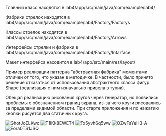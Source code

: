 Главный класс находятся в lab4/app/src/main/java/com/example/lab4/

Фабрики стрелок находятся в lab4/app/src/main/java/com/example/lab4/Factory/Factorys

Классы стрелок находятся в lab4/app/src/main/java/com/example/lab4/Factory/Arrows

Интерфейсы стрелки и фабрики в lab4/app/src/main/java/com/example/lab4/Factory/Intarface

Макет интерфейса находится в lab4/app/src/main/res/layout/

Пример реализации паттерна "абстрактная фабрика" моментами отличен от того, что указан в методичке. В частности, было принято решение отказаться от использования
абстрактного класса фигур Shape (реализация с ним изначально привела в тупик). 

Обещал реализацию рисования кругов через генератор, но появились проблемы с обозначением границ экрана, из-за чего круги рисовались за пределами видимой области. 
При старте приложения и по нажатию кнопки рисуется два статичных круга.


![GhotJoELKwc](https://user-images.githubusercontent.com/75545890/142238629-045ad94d-d694-43d0-9f23-c9ae67c0e879.jpg)
![T1lKk8EWET4](https://user-images.githubusercontent.com/75545890/142238641-6b86563f-b973-4582-96b5-c5b43d714c7e.jpg)
![Tx5yvh6q5ww](https://user-images.githubusercontent.com/75545890/142238648-b289bb69-6377-478b-9020-63610112b775.jpg)
![OZwFaYeH3-A](https://user-images.githubusercontent.com/75545890/142238655-c122e728-5b91-41c3-ad10-80d2572c1e46.jpg)
![Eora0TS1JSQ](https://user-images.githubusercontent.com/75545890/142238662-253ca631-2945-408d-b779-d8ed8b592126.jpg)
